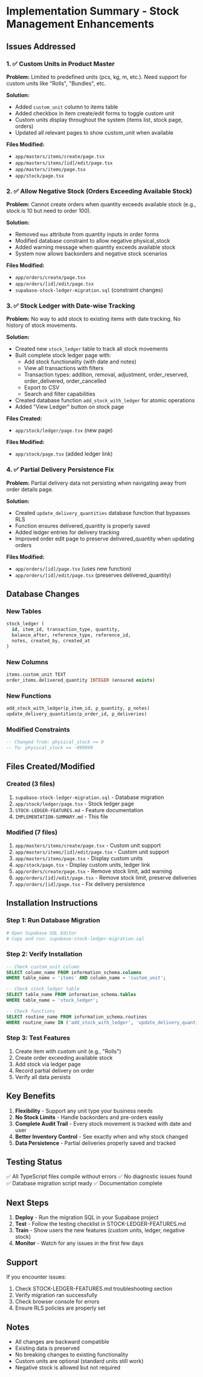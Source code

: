 # Implementation Summary - Stock Management Enhancements

## Issues Addressed

### 1. ✅ Custom Units in Product Master
**Problem:** Limited to predefined units (pcs, kg, m, etc.). Need support for custom units like "Rolls", "Bundles", etc.

**Solution:**
- Added `custom_unit` column to items table
- Added checkbox in item create/edit forms to toggle custom unit
- Custom units display throughout the system (items list, stock page, orders)
- Updated all relevant pages to show custom_unit when available

**Files Modified:**
- `app/masters/items/create/page.tsx`
- `app/masters/items/[id]/edit/page.tsx`
- `app/masters/items/page.tsx`
- `app/stock/page.tsx`

### 2. ✅ Allow Negative Stock (Orders Exceeding Available Stock)
**Problem:** Cannot create orders when quantity exceeds available stock (e.g., stock is 10 but need to order 100).

**Solution:**
- Removed `max` attribute from quantity inputs in order forms
- Modified database constraint to allow negative physical_stock
- Added warning message when quantity exceeds available stock
- System now allows backorders and negative stock scenarios

**Files Modified:**
- `app/orders/create/page.tsx`
- `app/orders/[id]/edit/page.tsx`
- `supabase-stock-ledger-migration.sql` (constraint changes)

### 3. ✅ Stock Ledger with Date-wise Tracking
**Problem:** No way to add stock to existing items with date tracking. No history of stock movements.

**Solution:**
- Created new `stock_ledger` table to track all stock movements
- Built complete stock ledger page with:
  - Add stock functionality (with date and notes)
  - View all transactions with filters
  - Transaction types: addition, removal, adjustment, order_reserved, order_delivered, order_cancelled
  - Export to CSV
  - Search and filter capabilities
- Created database function `add_stock_with_ledger` for atomic operations
- Added "View Ledger" button on stock page

**Files Created:**
- `app/stock/ledger/page.tsx` (new page)

**Files Modified:**
- `app/stock/page.tsx` (added ledger link)

### 4. ✅ Partial Delivery Persistence Fix
**Problem:** Partial delivery data not persisting when navigating away from order details page.

**Solution:**
- Created `update_delivery_quantities` database function that bypasses RLS
- Function ensures delivered_quantity is properly saved
- Added ledger entries for delivery tracking
- Improved order edit page to preserve delivered_quantity when updating orders

**Files Modified:**
- `app/orders/[id]/page.tsx` (uses new function)
- `app/orders/[id]/edit/page.tsx` (preserves delivered_quantity)

## Database Changes

### New Tables
```sql
stock_ledger (
  id, item_id, transaction_type, quantity, 
  balance_after, reference_type, reference_id, 
  notes, created_by, created_at
)
```

### New Columns
```sql
items.custom_unit TEXT
order_items.delivered_quantity INTEGER (ensured exists)
```

### New Functions
```sql
add_stock_with_ledger(p_item_id, p_quantity, p_notes)
update_delivery_quantities(p_order_id, p_deliveries)
```

### Modified Constraints
```sql
-- Changed from: physical_stock >= 0
-- To: physical_stock >= -999999
```

## Files Created/Modified

### Created (3 files)
1. `supabase-stock-ledger-migration.sql` - Database migration
2. `app/stock/ledger/page.tsx` - Stock ledger page
3. `STOCK-LEDGER-FEATURES.md` - Feature documentation
4. `IMPLEMENTATION-SUMMARY.md` - This file

### Modified (7 files)
1. `app/masters/items/create/page.tsx` - Custom unit support
2. `app/masters/items/[id]/edit/page.tsx` - Custom unit support
3. `app/masters/items/page.tsx` - Display custom units
4. `app/stock/page.tsx` - Display custom units, ledger link
5. `app/orders/create/page.tsx` - Remove stock limit, add warning
6. `app/orders/[id]/edit/page.tsx` - Remove stock limit, preserve deliveries
7. `app/orders/[id]/page.tsx` - Fix delivery persistence

## Installation Instructions

### Step 1: Run Database Migration
```bash
# Open Supabase SQL Editor
# Copy and run: supabase-stock-ledger-migration.sql
```

### Step 2: Verify Installation
```sql
-- Check custom_unit column
SELECT column_name FROM information_schema.columns 
WHERE table_name = 'items' AND column_name = 'custom_unit';

-- Check stock_ledger table
SELECT table_name FROM information_schema.tables 
WHERE table_name = 'stock_ledger';

-- Check functions
SELECT routine_name FROM information_schema.routines 
WHERE routine_name IN ('add_stock_with_ledger', 'update_delivery_quantities');
```

### Step 3: Test Features
1. Create item with custom unit (e.g., "Rolls")
2. Create order exceeding available stock
3. Add stock via ledger page
4. Record partial delivery on order
5. Verify all data persists

## Key Benefits

1. **Flexibility** - Support any unit type your business needs
2. **No Stock Limits** - Handle backorders and pre-orders easily
3. **Complete Audit Trail** - Every stock movement is tracked with date and user
4. **Better Inventory Control** - See exactly when and why stock changed
5. **Data Persistence** - Partial deliveries properly saved and tracked

## Testing Status

✅ All TypeScript files compile without errors
✅ No diagnostic issues found
✅ Database migration script ready
✅ Documentation complete

## Next Steps

1. **Deploy** - Run the migration SQL in your Supabase project
2. **Test** - Follow the testing checklist in STOCK-LEDGER-FEATURES.md
3. **Train** - Show users the new features (custom units, ledger, negative stock)
4. **Monitor** - Watch for any issues in the first few days

## Support

If you encounter issues:
1. Check STOCK-LEDGER-FEATURES.md troubleshooting section
2. Verify migration ran successfully
3. Check browser console for errors
4. Ensure RLS policies are properly set

## Notes

- All changes are backward compatible
- Existing data is preserved
- No breaking changes to existing functionality
- Custom units are optional (standard units still work)
- Negative stock is allowed but not required
